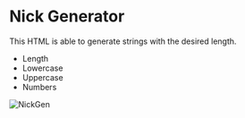 # Nick Generator

This HTML is able to generate strings with the desired length.

* Length
* Lowercase
* Uppercase
* Numbers

![NickGen](https://i.gyazo.com/12d356a1c0585aeca1fc512687554961.png)
